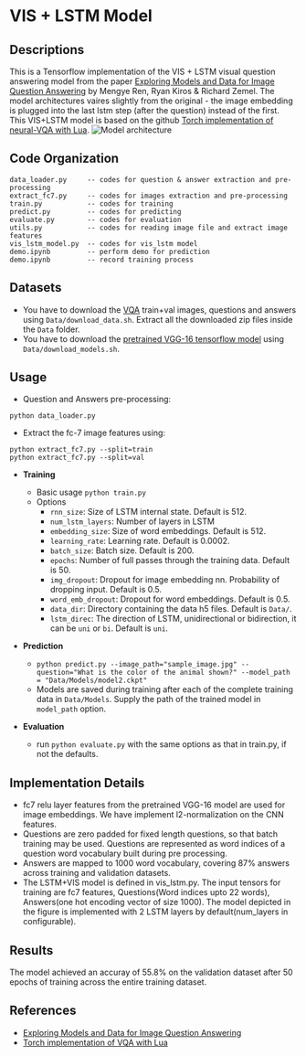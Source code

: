 # VIS + LSTM Model

## Descriptions
This is a Tensorflow implementation of the VIS + LSTM visual question answering model from the paper [Exploring Models and Data for Image Question Answering][1]
by Mengye Ren, Ryan Kiros & Richard Zemel. The model architectures vaires slightly from the original - the image embedding is plugged into the last lstm step (after the question) instead of the first. This VIS+LSTM model is based on the github [Torch implementation of neural-VQA with Lua][2]. 
![Model architecture](http://i.imgur.com/Jvixx2W.jpg)

## Code Organization
```
data_loader.py     -- codes for question & answer extraction and pre-processing
extract_fc7.py     -- codes for images extraction and pre-processing
train.py           -- codes for training
predict.py         -- codes for predicting
evaluate.py        -- codes for evaluation
utils.py           -- codes for reading image file and extract image features
vis_lstm_model.py  -- codes for vis_lstm model
demo.ipynb         -- perform demo for prediction
demo.ipynb         -- record training process
```

## Datasets
- You have to download the [VQA][3] train+val images, questions and answers using `Data/download_data.sh`. Extract all the downloaded zip files inside the `Data` folder.
- You have to download the [pretrained VGG-16 tensorflow model][4] using `Data/download_models.sh`.

## Usage
- Question and Answers pre-processing:
```
python data_loader.py
```

- Extract the fc-7 image features using:
```
python extract_fc7.py --split=train
python extract_fc7.py --split=val
```

- <b>Training</b>
  * Basic usage `python train.py`
  * Options
    - `rnn_size`: Size of LSTM internal state. Default is 512.
    - `num_lstm_layers`: Number of layers in LSTM
    - `embedding_size`: Size of word embeddings. Default is 512.
    - `learning_rate`: Learning rate. Default is 0.0002.
    - `batch_size`: Batch size. Default is 200.
    - `epochs`: Number of full passes through the training data. Default is 50.
    - `img_dropout`:  Dropout for image embedding nn. Probability of dropping input. Default is 0.5.
    - `word_emb_dropout`: Dropout for word embeddings. Default is 0.5.
    - `data_dir`: Directory containing the data h5 files. Default is `Data/`.
    - `lstm_direc`: The direction of LSTM, unidirectional or bidirection, it can be `uni` or `bi`. Default is `uni`.
    
- <b>Prediction</b>
  * ```python predict.py --image_path="sample_image.jpg" --question="What is the color of the animal shown?" --model_path = "Data/Models/model2.ckpt"```
  * Models are saved during training after each of the complete training data in ```Data/Models```. Supply the path of the trained model in ```model_path``` option.
  
- <b>Evaluation</b>
  * run `python evaluate.py` with the same options as that in train.py, if not the defaults.

## Implementation Details
- fc7 relu layer features from the pretrained VGG-16 model are used for image embeddings. We have implement l2-normalization on the CNN features.
- Questions are zero padded for fixed length questions, so that batch training may be used. Questions are represented as word indices of a question word vocabulary built during pre processing.
- Answers are mapped to 1000 word vocabulary, covering 87% answers across training and validation datasets.
- The LSTM+VIS model is defined in vis_lstm.py. The input tensors for training are fc7 features, Questions(Word indices upto 22 words), Answers(one hot encoding vector of size 1000). The model depicted in the figure is implemented with 2 LSTM layers by default(num_layers in configurable).

## Results
The model achieved an accuray of 55.8% on the validation dataset after 50 epochs of training across the entire training dataset.


## References
- [Exploring Models and Data for Image Question Answering][1]
- [Torch implementation of VQA with Lua][2]

[1]: http://arxiv.org/abs/1505.02074
[2]: https://github.com/abhshkdz/neural-vqa/
[3]: https://visualqa.org/download.html
[4]: https://github.com/ry/tensorflow-vgg16

